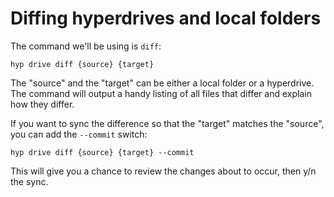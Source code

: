 # Diffing hyperdrives and local folders

The command we'll be using is `diff`:

```
hyp drive diff {source} {target}
```

The "source" and the "target" can be either a local folder or a hyperdrive. The command will output a handy listing of all files that differ and explain how they differ.

If you want to sync the difference so that the "target" matches the "source", you can add the `--commit` switch:

```
hyp drive diff {source} {target} --commit
```

This will give you a chance to review the changes about to occur, then y/n the sync.